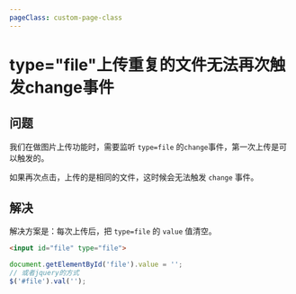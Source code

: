 ```yaml
---
pageClass: custom-page-class
---
```


# type="file"上传重复的文件无法再次触发change事件

## 问题

我们在做图片上传功能时，需要监听 `type=file` 的`change`事件，第一次上传是可以触发的。

如果再次点击，上传的是相同的文件，这时候会无法触发 `change` 事件。

## 解决

解决方案是：每次上传后，把 `type=file` 的 `value` 值清空。

```html
<input id="file" type="file">
```

```javascript
document.getElementById('file').value = '';
// 或者jquery的方式
$('#file').val('');
```